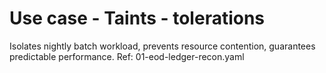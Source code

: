 # Use case - Taints - tolerations
Isolates nightly batch workload, prevents resource contention, guarantees predictable performance.
Ref: 01-eod-ledger-recon.yaml